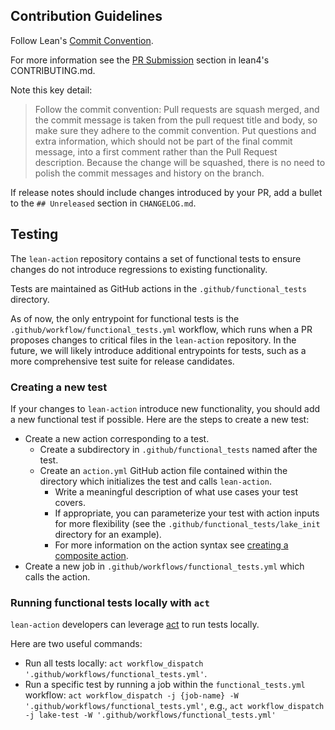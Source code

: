 ## Contribution Guidelines
Follow Lean's [Commit Convention](https://github.com/leanprover/lean4/blob/master/doc/dev/commit_convention.md).

For more information see the [PR Submission](https://github.com/leanprover/lean4/blob/master/CONTRIBUTING.md#pr-submission) section in lean4's CONTRIBUTING.md.

Note this key detail:
> Follow the commit convention: Pull requests are squash merged, and the commit message is taken from the pull request title and body, so make sure they adhere to the commit convention. Put questions and extra information, which should not be part of the final commit message, into a first comment rather than the Pull Request description. Because the change will be squashed, there is no need to polish the commit messages and history on the branch.

If release notes should include changes introduced by your PR, add a bullet to the `## Unreleased` section in `CHANGELOG.md`.

## Testing
The `lean-action` repository contains a set of functional tests
to ensure changes do not introduce regressions to existing functionality.

Tests are maintained as GitHub actions in the `.github/functional_tests` directory. 

As of now, the only entrypoint for functional tests is the `.github/workflow/functional_tests.yml` workflow,
which runs when a PR proposes changes to critical files in the `lean-action` repository.
In the future, we will likely introduce additional entrypoints for tests,
such as a more comprehensive test suite for release candidates.

### Creating a new test
If your changes to `lean-action` introduce new functionality, you should add a new functional test if possible.
Here are the steps to create a new test:
- Create a new action corresponding to a test.
    - Create a subdirectory in `.github/functional_tests` named after the test.
    - Create an `action.yml` GitHub action file contained within the directory which initializes the test and calls `lean-action`.
        - Write a meaningful description of what use cases your test covers.
        - If appropriate, you can parameterize your test with action inputs for more flexibility (see the `.github/functional_tests/lake_init` directory for an example).
        - For more information on the action syntax see [creating a composite action](https://docs.github.com/en/actions/creating-actions/creating-a-composite-action).
- Create a new job in `.github/workflows/functional_tests.yml` which calls the action.

### Running functional tests locally with `act`
`lean-action` developers can leverage [act](https://github.com/nektos/act) to run tests locally.

Here are two useful commands:
- Run all tests locally: `act workflow_dispatch '.github/workflows/functional_tests.yml'`.
- Run a specific test by running a job within the `functional_tests.yml` workflow:
`act workflow_dispatch -j {job-name} -W '.github/workflows/functional_tests.yml'`,
e.g., `act workflow_dispatch -j lake-test -W '.github/workflows/functional_tests.yml'`
